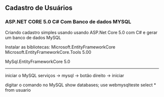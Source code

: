 ## Cadastro de Usuários

### ASP.NET CORE 5.0 C# Com Banco de dados MYSQL

Criando cadastro simples usando usando ASP.Net Core 5.0 com C# e gerar um banco de dados MySQL

Instalar as bibliotecas:
Microsoft.EntityFrameworkCore
Microsoft.EntityFrameworkCore.Tools
5.00

MySql.EntityFrameworkCore
5.0


-------------------------------------------
iniciar o MySQL
serviços -> mysql -> botão direito -> iniciar

digitar o comando no MySQL 
	show databases;
	use webmysqlteste
	select * from usuario
